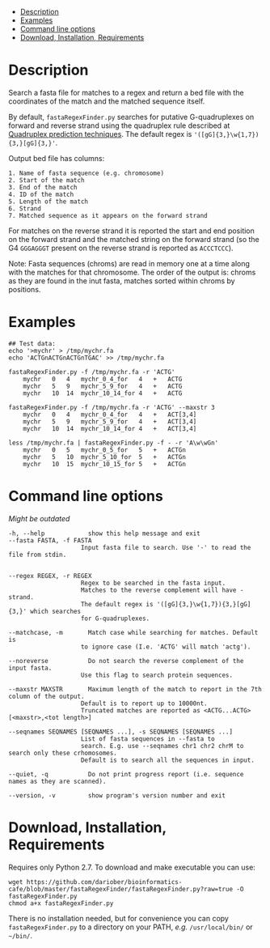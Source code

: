 <!-- MarkdownTOC -->

- [Description](#description)
- [Examples](#examples)
- [Command line options](#command-line-options)
- [Download, Installation, Requirements](#download-installation-requirements)

<!-- /MarkdownTOC -->

Description
===========

Search a fasta file for matches to a regex and return a bed file with the
coordinates of the match and the matched sequence itself.

By default, `fastaRegexFinder.py` searches for putative G-quadruplexes on
forward and reverse strand using the quadruplex rule described at 
[Quadruplex prediction techniques](http://en.wikipedia.org/wiki/G-quadruplex#Quadruplex_prediction_techniques).
The default regex is `'([gG]{3,}\w{1,7}){3,}[gG]{3,}'`.

Output bed file has columns:

```
1. Name of fasta sequence (e.g. chromosome)
2. Start of the match
3. End of the match
4. ID of the match
5. Length of the match
6. Strand 
7. Matched sequence as it appears on the forward strand
```

For matches on the reverse strand it is reported the start and end position on
the forward strand and the matched string on the forward strand (so the G4
`GGGAGGGT` present on the reverse strand is reported as `ACCCTCCC`).

Note: Fasta sequences (chroms) are read in memory one at a time along with the
matches for that chromosome. The order of the output is: chroms as they are
found in the inut fasta, matches sorted within chroms by positions.

Examples
========

```
## Test data:
echo '>mychr' > /tmp/mychr.fa
echo 'ACTGnACTGnACTGnTGAC' >> /tmp/mychr.fa

fastaRegexFinder.py -f /tmp/mychr.fa -r 'ACTG'
    mychr   0   4   mychr_0_4_for   4   +   ACTG
    mychr   5   9   mychr_5_9_for   4   +   ACTG
    mychr   10  14  mychr_10_14_for 4   +   ACTG

fastaRegexFinder.py -f /tmp/mychr.fa -r 'ACTG' --maxstr 3
    mychr   0   4   mychr_0_4_for   4   +   ACT[3,4]
    mychr   5   9   mychr_5_9_for   4   +   ACT[3,4]
    mychr   10  14  mychr_10_14_for 4   +   ACT[3,4]

less /tmp/mychr.fa | fastaRegexFinder.py -f - -r 'A\w\wGn'
    mychr   0   5   mychr_0_5_for   5   +   ACTGn
    mychr   5   10  mychr_5_10_for  5   +   ACTGn
    mychr   10  15  mychr_10_15_for 5   +   ACTGn
```

Command line options
====================

*Might be outdated*

```
-h, --help            show this help message and exit
--fasta FASTA, -f FASTA
                    Input fasta file to search. Use '-' to read the file from stdin.
                                                       
                                       
--regex REGEX, -r REGEX
                    Regex to be searched in the fasta input.
                    Matches to the reverse complement will have - strand.
                    The default regex is '([gG]{3,}\w{1,7}){3,}[gG]{3,}' which searches
                    for G-quadruplexes.                                   
                                       
--matchcase, -m       Match case while searching for matches. Default is
                    to ignore case (I.e. 'ACTG' will match 'actg').
                                       
--noreverse           Do not search the reverse complement of the input fasta.
                    Use this flag to search protein sequences.                                   
                                       
--maxstr MAXSTR       Maximum length of the match to report in the 7th column of the output.
                    Default is to report up to 10000nt.
                    Truncated matches are reported as <ACTG...ACTG>[<maxstr>,<tot length>]
                                       
--seqnames SEQNAMES [SEQNAMES ...], -s SEQNAMES [SEQNAMES ...]
                    List of fasta sequences in --fasta to
                    search. E.g. use --seqnames chr1 chr2 chrM to search only these crhomosomes.
                    Default is to search all the sequences in input.
                                       
--quiet, -q           Do not print progress report (i.e. sequence names as they are scanned).                                   
                                       
--version, -v         show program's version number and exit
```

Download, Installation, Requirements
====================================

Requires only Python 2.7. To download and make executable you can use:

```
wget https://github.com/dariober/bioinformatics-cafe/blob/master/fastaRegexFinder/fastaRegexFinder.py?raw=true -O fastaRegexFinder.py
chmod a+x fastaRegexFinder.py
```

There is no installation needed, but for convenience you can copy ` fastaRegexFinder.py`
to a directory on your PATH, *e.g.* `/usr/local/bin/` or `~/bin/`.